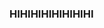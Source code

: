 ### HIHIHIHIHIHIHIHI

<!--
this is CherylRai's bio thingy :D

- I’m currently working on an RPG
- Pronouns: She/They
-->
